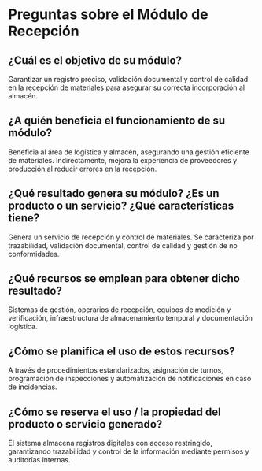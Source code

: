 # Preguntas sobre el Módulo de Recepción  

## ¿Cuál es el objetivo de su módulo?  
Garantizar un registro preciso, validación documental y control de calidad en la recepción de materiales para asegurar su correcta incorporación al almacén.  

## ¿A quién beneficia el funcionamiento de su módulo?  
Beneficia al área de logística y almacén, asegurando una gestión eficiente de materiales. Indirectamente, mejora la experiencia de proveedores y producción al reducir errores en la recepción.  

## ¿Qué resultado genera su módulo? ¿Es un producto o un servicio? ¿Qué características tiene?  
Genera un servicio de recepción y control de materiales. Se caracteriza por trazabilidad, validación documental, control de calidad y gestión de no conformidades.  

## ¿Qué recursos se emplean para obtener dicho resultado?  
Sistemas de gestión, operarios de recepción, equipos de medición y verificación, infraestructura de almacenamiento temporal y documentación logística.  

## ¿Cómo se planifica el uso de estos recursos?  
A través de procedimientos estandarizados, asignación de turnos, programación de inspecciones y automatización de notificaciones en caso de incidencias.  

## ¿Cómo se reserva el uso / la propiedad del producto o servicio generado?  
El sistema almacena registros digitales con acceso restringido, garantizando trazabilidad y control de la información mediante permisos y auditorías internas.  
